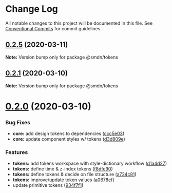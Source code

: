 # Change Log

All notable changes to this project will be documented in this file.
See [Conventional Commits](https://conventionalcommits.org) for commit guidelines.

## [0.2.5](https://github.com/samsoedien/smdn-design-system/tree/master/packages/tokens/compare/v0.2.4...v0.2.5) (2020-03-11)

**Note:** Version bump only for package @smdn/tokens





## [0.2.1](https://github.com/samsoedien/smdn-design-system/tree/master/packages/tokens/compare/v0.2.0...v0.2.1) (2020-03-10)

**Note:** Version bump only for package @smdn/tokens





# [0.2.0](https://github.com/samsoedien/smdn-design-system/tree/master/packages/tokens/compare/v1.1.0...v0.2.0) (2020-03-10)


### Bug Fixes

* **core:** add design tokens to dependencies ([ccc5e03](https://github.com/samsoedien/smdn-design-system/tree/master/packages/tokens/commit/ccc5e034d4369139afc8e5ec788969964c17383a))
* **core:** update component styles w/ tokens ([d3d809e](https://github.com/samsoedien/smdn-design-system/tree/master/packages/tokens/commit/d3d809e9be585576f58399a6bb9b74af36bc2fa5))


### Features

* **tokens:** add tokens workspace with style-dictionary workflow ([d1a4d27](https://github.com/samsoedien/smdn-design-system/tree/master/packages/tokens/commit/d1a4d27e35cae9bf94a772dd439f7a828f459134))
* **tokens:** define time & z-index tokens ([f8dfe90](https://github.com/samsoedien/smdn-design-system/tree/master/packages/tokens/commit/f8dfe909fad1c2212f820d7a4df50cc9703720cf))
* **tokens:** define tokens & decide on file structure ([a734c81](https://github.com/samsoedien/smdn-design-system/tree/master/packages/tokens/commit/a734c816617760b13aea49b6729c29ffb2ceb7de))
* **tokens:** improve/update token values ([a0678cf](https://github.com/samsoedien/smdn-design-system/tree/master/packages/tokens/commit/a0678cf15bc1288e98ef11f369c13d4d7733cfdd))
* update primitive tokens ([934f7f1](https://github.com/samsoedien/smdn-design-system/tree/master/packages/tokens/commit/934f7f11507d7fb81d199f79c977c1a0385a27ff))

